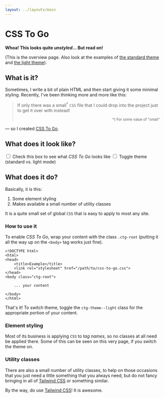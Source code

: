 ```yaml
---
layout: ../layouts/main
---
```


# CSS To Go

<b>Whoa! This looks quite _unstyled_... But read on!</b>

(This is the overview page. Also look at the examples of [the standard theme](/examples) and [the light theme](/examples/theme-light)).


## What is it?

Sometimes, I write a bit of plain HTML and then start giving it some minimal
styling. Recently, I've been thinking more and more like this:

> If only there was a small<sup>*</sup> `CSS` file that I could drop into the
> project just to get it over with instead!
>
> <div style="margin-top: 1em; text-align: right;"><sup>*) For some value of "small"</sup></div>

&mdash; so I created [CSS To Go](https://github.com/npup/css-to-go).

## What does it look like?

<div class=".ctg-form-controls--col">

<label>
    <input type="checkbox" onclick="document.body.classList.toggle('ctg-root')">
    Check this box to see what <em>CSS To Go</em> looks like
</label>

<label>
    <input type="checkbox" onclick="document.body.classList.toggle('ctg-theme--light')">
    Toggle theme (standard vs. light mode)
</label>

</div>

## What does it do?

Basically, it is this:

1. Some element styling
2. Makes available a small number of utility classes

It is a quite small set of global `CSS` that is easy to apply to most any site.

### How to use it

To enable _CSS To Go_, wrap your content with the class `.ctg-root` (putting it all the way up on the `<body>` tag works just fine).

    <!DOCTYPE html>
    <html>
    <head>
        <title>Example</title>
        <link rel="stylesheet" href="/path/to/css-to-go.css">
    </head>
    <body class="ctg-root">

        ... your content

    </body>
    </html>

That's it! To switch theme, toggle the `ctg-theme--light` class for
the appropriate portion of your content.

### Element styling

Most of its business is applying `CSS` to <em>tag names</em>, so no classes at
all need be applied there.  Some of this can be seen on this very page, if you switch the theme on.

### Utility classes

There are also a small number of utility classes, to help on those occasions
that you just need a little something that you always need, but do not fancy
bringing in all of [Tailwind CSS](https://tailwindcss.com/) or something similar.

By the way, do use [Tailwind CSS](https://tailwindcss.com/)! It is awesome.

